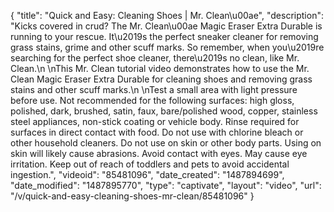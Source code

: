 {
    "title": "Quick and Easy: Cleaning Shoes | Mr. Clean\u00ae",
    "description": "Kicks covered in crud? The Mr. Clean\u00ae Magic Eraser Extra Durable is running to your rescue. It\u2019s the perfect sneaker cleaner for removing grass stains, grime and other scuff marks. So remember, when you\u2019re searching for the perfect shoe cleaner, there\u2019s no clean, like Mr. Clean.\n \nThis Mr. Clean tutorial video demonstrates how to use the Mr. Clean Magic Eraser Extra Durable for cleaning shoes and removing grass stains and other scuff marks.\n \nTest a small area with light pressure before use. Not recommended for the following surfaces: high gloss, polished, dark, brushed, satin, faux, bare\/polished wood, copper, stainless steel appliances, non-stick coating or vehicle body. Rinse required for surfaces in direct contact with food. Do not use with chlorine bleach or other household cleaners. Do not use on skin or other body parts. Using on skin will likely cause abrasions. Avoid contact with eyes. May cause eye irritation. Keep out of reach of toddlers and pets to avoid accidental ingestion.",
    "videoid": "85481096",
    "date_created": "1487894699",
    "date_modified": "1487895770",
    "type": "captivate",
    "layout": "video",
    "url": "\/v\/quick-and-easy-cleaning-shoes-mr-clean\/85481096"
}